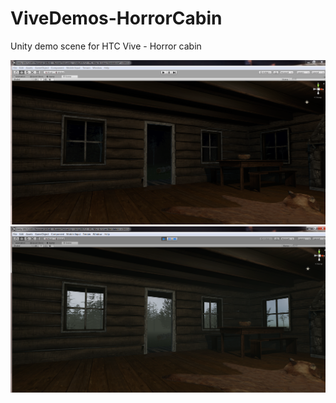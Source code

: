 # ViveDemos-HorrorCabin
Unity demo scene for HTC Vive - Horror cabin

![Screenshot of Horror Cabin at midnight](ViveDemos-HorrorCabin2.png?raw=true "Title")
![Screenshot of Horror Cabin at noon](ViveDemos-HorrorCabin.png?raw=true "Title")
